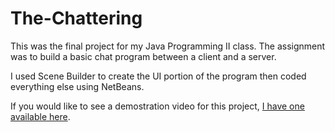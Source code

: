 # The-Chattering

This was the final project for my Java Programming II class. The assignment was to build a basic chat program between a client and a server.

I used Scene Builder to create the UI portion of the program then coded everything else using NetBeans.

If you would like to see a demostration video for this project, [I have one available here](https://youtu.be/pnumEMfOHS8).

